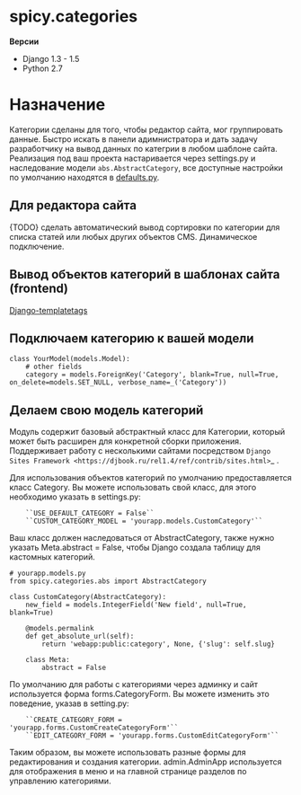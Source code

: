 spicy.categories
================

**Версии**
- Django 1.3 - 1.5
- Python 2.7

Назначение
==========

Категории сделаны для того, чтобы редактор сайта, мог группировать данные.
Быстро искать в панели адимнистратора и дать задачу разработчику на вывод данных по категрии в любом шаблоне сайта.
Реализация под ваш проекта настаривается через settings.py и наследование модели ``abs.AbstractCategory``, все доступные настройки по умолчанию находятся в [defaults.py](./src/spicy/categories/defaults.py). 

Для редактора сайта
-------------------

{TODO} сделать автоматический вывод сортировки по категории для списка статей или любых других объектов CMS.
Динамическое подключение.

Вывод объектов категорий в шаблонах сайта (frontend)
-------------------------

[Django-templatetags](./src/spicy/categories/templatetags/)


Подключаем категорию к вашей модели
----------------------------------

    class YourModel(models.Model):
        # other fields
        category = models.ForeignKey('Category', blank=True, null=True, on_delete=models.SET_NULL, verbose_name=_('Category'))


Делаем свою модель категорий
----------------------------

Модуль содержит базовый абстрактный класс для Категории, который может быть расширен для конкретной сборки приложения. Поддерживает работу с несколькими сайтами посредством `Django Sites Framework <https://djbook.ru/rel1.4/ref/contrib/sites.html>`_ .

Для использования объектов категорий по умолчанию предоставляется класс Category. Вы можете использовать свой класс, для этого необходимо указать в settings.py:

        ``USE_DEFAULT_CATEGORY = False``
        ``CUSTOM_CATEGORY_MODEL = 'yourapp.models.CustomCategory'``

Ваш класс должен наследоваться от AbstractCategory, также нужно указать Meta.abstract = False, чтобы Django создала таблицу для кастомных категорий.

    # yourapp.models.py
    from spicy.categories.abs import AbstractCategory

    class CustomCategory(AbstractCategory):
        new_field = models.IntegerField('New field', null=True, blank=True)

        @models.permalink
        def get_absolute_url(self):
            return 'webapp:public:category', None, {'slug': self.slug}

        class Meta:
            abstract = False

По умолчанию для работы с категориями через админку и сайт используется форма forms.CategoryForm. Вы можете изменить это поведение, указав в setting.py:

        ``CREATE_CATEGORY_FORM = 'yourapp.forms.CustomCreateCategoryForm'``
        ``EDIT_CATEGORY_FORM = 'yourapp.forms.CustomEditCategoryForm'``

Таким образом, вы можете использовать разные формы для редактирования и создания категории.
admin.AdminApp используется для отображения в меню и на главной странице разделов по управлению категориями.
